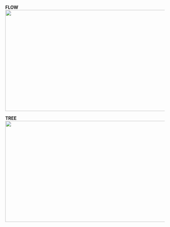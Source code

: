 **FLOW**<br>
<img src="https://github.com/user-attachments/assets/8c865f76-98ff-477a-853c-dbefc63f05ab" height="320" width="650"><br>

**TREE**<br>
<img src="https://github.com/user-attachments/assets/6ae6a83b-2392-4a7c-9bd2-d7bbaf9b65d3" height="320" width="650"><br>
